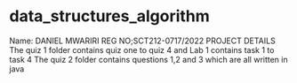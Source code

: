 # data_structures_algorithm
Name: DANIEL MWARIRI
REG NO;SCT212-0717/2022
PROJECT DETAILS
The quiz 1 folder contains quiz one to quiz 4 and Lab 1 contains task 1 to task 4
The quiz 2 folder contains questions 1,2 and 3 which are all written in java
